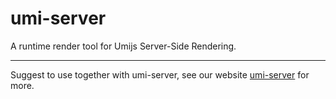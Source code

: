 # umi-server

A runtime render tool for Umijs Server-Side Rendering.

---

Suggest to use together with umi-server, see our website [umi-server](https://github.com/umijs/umi-server) for more.
